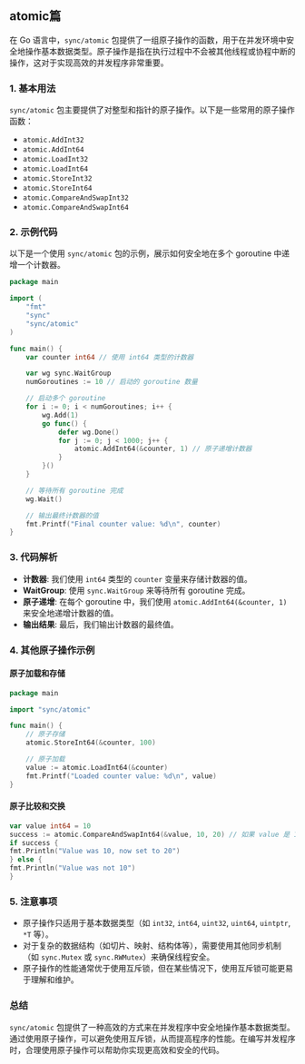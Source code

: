 ## atomic篇

在 Go 语言中，`sync/atomic` 包提供了一组原子操作的函数，用于在并发环境中安全地操作基本数据类型。原子操作是指在执行过程中不会被其他线程或协程中断的操作，这对于实现高效的并发程序非常重要。

### 1. 基本用法

`sync/atomic` 包主要提供了对整型和指针的原子操作。以下是一些常用的原子操作函数：

- `atomic.AddInt32`
- `atomic.AddInt64`
- `atomic.LoadInt32`
- `atomic.LoadInt64`
- `atomic.StoreInt32`
- `atomic.StoreInt64`
- `atomic.CompareAndSwapInt32`
- `atomic.CompareAndSwapInt64`

### 2. 示例代码

以下是一个使用 `sync/atomic` 包的示例，展示如何安全地在多个 goroutine 中递增一个计数器。

```go
package main

import (
	"fmt"
	"sync"
	"sync/atomic"
)

func main() {
	var counter int64 // 使用 int64 类型的计数器

	var wg sync.WaitGroup
	numGoroutines := 10 // 启动的 goroutine 数量

	// 启动多个 goroutine
	for i := 0; i < numGoroutines; i++ {
		wg.Add(1)
		go func() {
			defer wg.Done()
			for j := 0; j < 1000; j++ {
				atomic.AddInt64(&counter, 1) // 原子递增计数器
			}
		}()
	}

	// 等待所有 goroutine 完成
	wg.Wait()

	// 输出最终计数器的值
	fmt.Printf("Final counter value: %d\n", counter)
}
```

### 3. 代码解析

- **计数器**: 我们使用 `int64` 类型的 `counter` 变量来存储计数器的值。
- **WaitGroup**: 使用 `sync.WaitGroup` 来等待所有 goroutine 完成。
- **原子递增**: 在每个 goroutine 中，我们使用 `atomic.AddInt64(&counter, 1)` 来安全地递增计数器的值。
- **输出结果**: 最后，我们输出计数器的最终值。

### 4. 其他原子操作示例

#### 原子加载和存储

```go
package main

import "sync/atomic"

func main() {
	// 原子存储
	atomic.StoreInt64(&counter, 100)

	// 原子加载
	value := atomic.LoadInt64(&counter)
	fmt.Printf("Loaded counter value: %d\n", value)
}
```

#### 原子比较和交换

```go
var value int64 = 10
success := atomic.CompareAndSwapInt64(&value, 10, 20) // 如果 value 是 10，则将其设置为 20
if success {
fmt.Println("Value was 10, now set to 20")
} else {
fmt.Println("Value was not 10")
}
```

### 5. 注意事项

- 原子操作只适用于基本数据类型（如 `int32`, `int64`, `uint32`, `uint64`, `uintptr`, `*T` 等）。
- 对于复杂的数据结构（如切片、映射、结构体等），需要使用其他同步机制（如 `sync.Mutex` 或 `sync.RWMutex`）来确保线程安全。
- 原子操作的性能通常优于使用互斥锁，但在某些情况下，使用互斥锁可能更易于理解和维护。

### 总结

`sync/atomic` 包提供了一种高效的方式来在并发程序中安全地操作基本数据类型。通过使用原子操作，可以避免使用互斥锁，从而提高程序的性能。在编写并发程序时，合理使用原子操作可以帮助你实现更高效和安全的代码。

